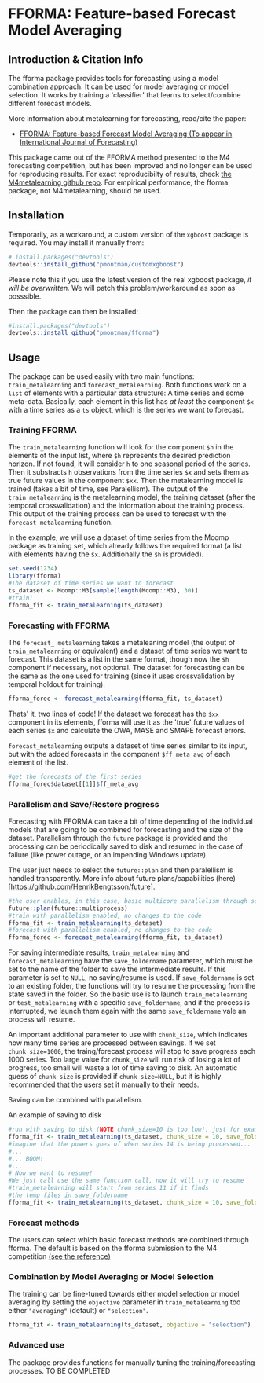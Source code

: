
FFORMA: Feature-based Forecast Model Averaging
==============================================

Introduction & Citation Info
----------------------------

The fforma package provides tools for forecasting using a model combination approach. It can be used for model averaging or model selection. It works by training a 'classifier' that learns to select/combine different forecast models.

More information about metalearning for forecasting, read/cite the paper:

-   [FFORMA: Feature-based Forecast Model Averaging (To appear in International Journal of Forecasting)](https://robjhyndman.com/publications/fforma/)

This package came out of the FFORMA method presented to the M4 forecasting competition, but has been improved and no longer can be used for reproducing results. For exact reproducibilty of results, check [the M4metalearning github repo](https://github.com/robjhyndman/M4metalearning). For empirical performance, the fforma package, not M4metalearning, should be used.

Installation
------------

Temporarily, as a workaround, a custom version of the `xgboost` package is required. You may install it manually from:

``` r
# install.packages("devtools")
devtools::install_github("pmontman/customxgboost")
```

Please note this if you use the latest version of the real xgboost package, *it will be overwritten.* We will patch this problem/workaround as soon as posssible.

Then the package can then be installed:

``` r
#install.packages("devtools")
devtools::install_github("pmontman/fforma")
```

Usage
-----

The package can be used easily with two main functions: `train_metalearning` and `forecast_metalearning`. Both functions work on a `list` of elements with a particular data structure: A time series and some meta-data. Basically, each element in this list has *at least* the component `$x` with a time series as a `ts` object, which is the series we want to forecast.

### Training FFORMA

The `train_metalearning` function will look for the component `$h` in the elements of the input list, where `$h` represents the desired prediction horizon. If not found, it will consider `h` to one seasonal period of the series. Then it substracts `h` observations from the time series `$x` and sets them as true future values in the component `$xx`. Then the metalearning model is trained (takes a bit of time, see Paralellism). The output of the `train_metalearning` is the metalearning model, the training dataset (after the temporal crossvalidation) and the information about the training process. This output of the training process can be used to forecast with the `forecast_metalearning` function.

In the example, we will use a dataset of time series from the Mcomp package as training set, which already follows the required format (a list with elements having the `$x`. Additionally the `$h` is provided).

``` r
set.seed(1234)
library(fforma)
#The dataset of time series we want to forecast
ts_dataset <- Mcomp::M3[sample(length(Mcomp::M3), 30)]
#train!
fforma_fit <- train_metalearning(ts_dataset)
```

### Forecasting with FFORMA

The `forecast_ metalearning` takes a metaleaning model (the output of `train_metalearning` or equivalent) and a dataset of time series we want to forecast. This dataset is a list in the same format, though now the `$h` component if necessary, not optional. The dataset for forecasting can be the same as the one used for training (since it uses crossvalidation by temporal holdout for training).

``` r
fforma_forec <- forecast_metalearning(fforma_fit, ts_dataset)
```

Thats' it, two lines of code! If the dataset we forecast has the `$xx` component in its elements, fforma will use it as the 'true' future values of each series `$x` and calculate the OWA, MASE and SMAPE forecast errors.

`forecast_metalearning` outputs a dataset of time series similar to its input, but with the added forecasts in the component `$ff_meta_avg` of each element of the list.

``` r
#get the forecasts of the first series
fforma_forec$dataset[[1]]$ff_meta_avg
```

### Parallelism and Save/Restore progress

Forecasting with FFORMA can take a bit of time depending of the individual models that are going to be combined for forecasting and the size of the dataset. Parallelism through the `future` package is provided and the processing can be periodically saved to disk and resumed in the case of failure (like power outage, or an impending Windows update).

The user just needs to select the `future::plan` and then paralellism is handled transparently. More info about future plans/capabilities (here)\[<https://github.com/HenrikBengtsson/future>\].

``` r
#the user enables, in this case, basic multicore parallelism through several processes
future::plan(future::multiprocess)
#train with parallelism enabled, no changes to the code
fforma_fit <- train_metalearning(ts_dataset)
#forecast with parallelism enabled, no changes to the code
fforma_forec <- forecast_metalearning(fforma_fit, ts_dataset)
```

For saving intermediate results, `train_metalearning` and `forecast_metalearning` have the `save_foldername` parameter, which must be set to the name of the folder to save the intermediate results. If this parameter is set to `NULL`, no saving/resume is used. If `save_foldername` is set to an existing folder, the functions will try to resume the processing from the state saved in the folder. So the basic use is to launch `train_metalearning` or `test_metalearning` with a specific `save_foldername`, and if the process is interrupted, we launch them again with the same `save_foldername` vale an process will resume.

An important additional parameter to use with `chunk_size`, which indicates how many time series are processed between savings. If we set `chunk_size=1000`, the traing/forecast process will stop to save progress each 1000 series. Too large value for `chunk_size` will run risk of losing a lot of progress, too small will waste a lot of time saving to disk. An automatic guess of `chunk_size` is provided if `chunk_size=NULL`, but it is highly recommended that the users set it manually to their needs.

Saving can be combined with parallelism.

An example of saving to disk

``` r
#run with saving to disk (NOTE chunk_size=10 is too low!, just for example)
fforma_fit <- train_metalearning(ts_dataset, chunk_size = 10, save_foldername = "my_tmp_fforma")
#imagine that the powers goes of when series 14 is being processed...
#...
#... BOOM!
#...
# Now we want to resume!
#We just call use the same function call, now it will try to resume
#train_metalearning will start from series 11 if it finds
#the temp files in save_foldername
fforma_fit <- train_metalearning(ts_dataset, chunk_size = 10, save_foldername = "my_tmp_fforma")
```

### Forecast methods

The users can select which basic forecast methods are combined through fforma. The default is based on the fforma submission to the M4 competition [(see the reference)](https://robjhyndman.com/publications/fforma/)

### Combination by Model Averaging or Model Selection

The training can be fine-tuned towards either model selection or model averaging by setting the `objective` parameter in `train_metalearning` too either `"averaging"` (default) or `"selection"`.

``` r
fforma_fit <- train_metalearning(ts_dataset, objective = "selection")
```

### Advanced use

The package provides functions for manually tuning the training/forecasting processes. TO BE COMPLETED
